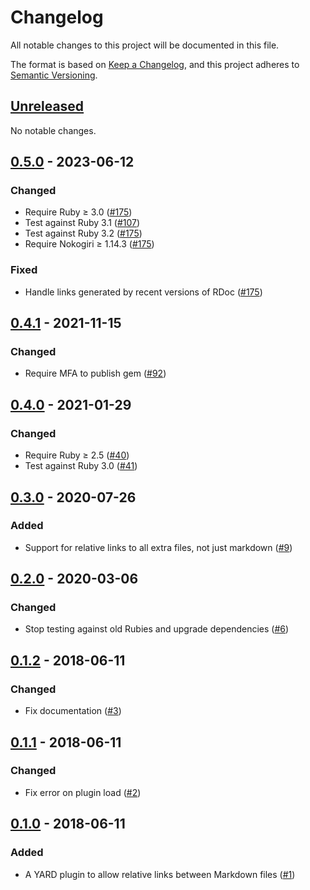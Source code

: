 # Changelog

All notable changes to this project will be documented in this file.

The format is based on [Keep a Changelog](https://keepachangelog.com/en/1.0.0/),
and this project adheres to [Semantic Versioning](https://semver.org/spec/v2.0.0.html).

## [Unreleased]
No notable changes.

## [0.5.0] - 2023-06-12
### Changed
* Require Ruby ≥ 3.0 ([#175](https://github.com/haines/yard-relative_markdown_links/pull/175))
* Test against Ruby 3.1 ([#107](https://github.com/haines/yard-relative_markdown_links/pull/107))
* Test against Ruby 3.2 ([#175](https://github.com/haines/yard-relative_markdown_links/pull/175))
* Require Nokogiri ≥ 1.14.3 ([#175](https://github.com/haines/yard-relative_markdown_links/pull/175))

### Fixed
* Handle links generated by recent versions of RDoc ([#175](https://github.com/haines/yard-relative_markdown_links/pull/175))

## [0.4.1] - 2021-11-15
### Changed
* Require MFA to publish gem ([#92](https://github.com/haines/yard-relative_markdown_links/pull/92))

## [0.4.0] - 2021-01-29
### Changed
* Require Ruby ≥ 2.5 ([#40](https://github.com/haines/yard-relative_markdown_links/pull/40))
* Test against Ruby 3.0 ([#41](https://github.com/haines/yard-relative_markdown_links/pull/41))

## [0.3.0] - 2020-07-26
### Added
- Support for relative links to all extra files, not just markdown ([#9](https://github.com/haines/yard-relative_markdown_links/pull/9))

## [0.2.0] - 2020-03-06
### Changed
- Stop testing against old Rubies and upgrade dependencies ([#6](https://github.com/haines/yard-relative_markdown_links/pull/6))

## [0.1.2] - 2018-06-11
### Changed
- Fix documentation ([#3](https://github.com/haines/yard-relative_markdown_links/pull/3))

## [0.1.1] - 2018-06-11
### Changed
- Fix error on plugin load ([#2](https://github.com/haines/yard-relative_markdown_links/pull/2))

## [0.1.0] - 2018-06-11
### Added
- A YARD plugin to allow relative links between Markdown files ([#1](https://github.com/haines/yard-relative_markdown_links/pull/1))

[Unreleased]: https://github.com/haines/yard-relative_markdown_links/compare/v0.5.0...HEAD
[0.5.0]: https://github.com/haines/yard-relative_markdown_links/compare/v0.4.1...v0.5.0
[0.4.1]: https://github.com/haines/yard-relative_markdown_links/compare/v0.4.0...v0.4.1
[0.4.0]: https://github.com/haines/yard-relative_markdown_links/compare/v0.3.0...v0.4.0
[0.3.0]: https://github.com/haines/yard-relative_markdown_links/compare/v0.2.0...v0.3.0
[0.2.0]: https://github.com/haines/yard-relative_markdown_links/compare/v0.1.2...v0.2.0
[0.1.2]: https://github.com/haines/yard-relative_markdown_links/compare/v0.1.1...v0.1.2
[0.1.1]: https://github.com/haines/yard-relative_markdown_links/compare/v0.1.0...v0.1.1
[0.1.0]: https://github.com/haines/yard-relative_markdown_links/compare/51b60cc1664a807cf32742a61b000a6a30da89fd...v0.1.0
